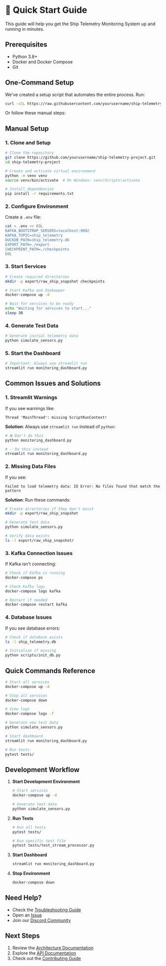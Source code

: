 # 🚀 Quick Start Guide

This guide will help you get the Ship Telemetry Monitoring System up and running in minutes.

## Prerequisites

- Python 3.8+
- Docker and Docker Compose
- Git

## One-Command Setup

We've created a setup script that automates the entire process. Run:

```bash
curl -sSL https://raw.githubusercontent.com/yourusername/ship-telemetry-project/main/scripts/setup.sh | bash
```

Or follow these manual steps:

## Manual Setup

### 1. Clone and Setup

```bash
# Clone the repository
git clone https://github.com/yourusername/ship-telemetry-project.git
cd ship-telemetry-project

# Create and activate virtual environment
python -m venv venv
source venv/bin/activate  # On Windows: venv\Scripts\activate

# Install dependencies
pip install -r requirements.txt
```

### 2. Configure Environment

Create a `.env` file:

```bash
cat > .env << EOL
KAFKA_BOOTSTRAP_SERVERS=localhost:9092
KAFKA_TOPIC=ship_telemetry
DUCKDB_PATH=ship_telemetry.db
EXPORT_PATH=./export
CHECKPOINT_PATH=./checkpoints
EOL
```

### 3. Start Services

```bash
# Create required directories
mkdir -p export/raw_ship_snapshot checkpoints

# Start Kafka and Zookeeper
docker-compose up -d

# Wait for services to be ready
echo "Waiting for services to start..."
sleep 30
```

### 4. Generate Test Data

```bash
# Generate initial telemetry data
python simulate_sensors.py
```

### 5. Start the Dashboard

```bash
# Important: Always use streamlit run
streamlit run monitoring_dashboard.py
```

## Common Issues and Solutions

### 1. Streamlit Warnings

If you see warnings like:
```
Thread 'MainThread': missing ScriptRunContext!
```

**Solution**: Always use `streamlit run` instead of `python`:
```bash
# ❌ Don't do this
python monitoring_dashboard.py

# ✅ Do this instead
streamlit run monitoring_dashboard.py
```

### 2. Missing Data Files

If you see:
```
Failed to load telemetry data: IO Error: No files found that match the pattern
```

**Solution**: Run these commands:
```bash
# Create directories if they don't exist
mkdir -p export/raw_ship_snapshot

# Generate test data
python simulate_sensors.py

# Verify data exists
ls -l export/raw_ship_snapshot/
```

### 3. Kafka Connection Issues

If Kafka isn't connecting:

```bash
# Check if Kafka is running
docker-compose ps

# Check Kafka logs
docker-compose logs kafka

# Restart if needed
docker-compose restart kafka
```

### 4. Database Issues

If you see database errors:

```bash
# Check if database exists
ls -l ship_telemetry.db

# Initialize if missing
python scripts/init_db.py
```

## Quick Commands Reference

```bash
# Start all services
docker-compose up -d

# Stop all services
docker-compose down

# View logs
docker-compose logs -f

# Generate new test data
python simulate_sensors.py

# Start dashboard
streamlit run monitoring_dashboard.py

# Run tests
pytest tests/
```

## Development Workflow

1. **Start Development Environment**
   ```bash
   # Start services
   docker-compose up -d
   
   # Generate test data
   python simulate_sensors.py
   ```

2. **Run Tests**
   ```bash
   # Run all tests
   pytest tests/
   
   # Run specific test file
   pytest tests/test_stream_processor.py
   ```

3. **Start Dashboard**
   ```bash
   streamlit run monitoring_dashboard.py
   ```

4. **Stop Environment**
   ```bash
   docker-compose down
   ```

## Need Help?

- Check the [Troubleshooting Guide](TROUBLESHOOTING.md)
- Open an [Issue](https://github.com/yourusername/ship-telemetry-project/issues)
- Join our [Discord Community](https://discord.gg/your-server)

## Next Steps

1. Review the [Architecture Documentation](docs/ARCHITECTURE.md)
2. Explore the [API Documentation](docs/API.md)
3. Check out the [Contributing Guide](CONTRIBUTING.md) 